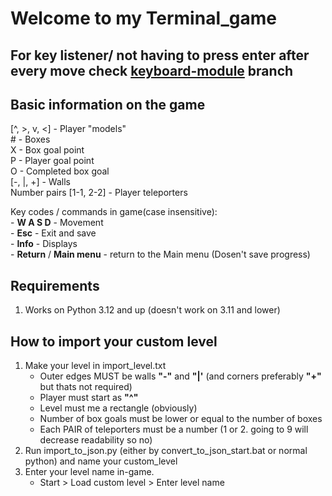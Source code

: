 # Welcome to my Terminal_game

## For key listener/ not having to press enter after every move check [keyboard-module](https://github.com/EasternFarmer/Terminal_game/tree/keyboard-module) branch

## Basic information on the game
[^, >, v, <] - Player "models"<br>
\# - Boxes<br>
X - Box goal point<br>
P - Player goal point<br>
O - Completed box goal<br>
[-, |, +] - Walls<br>
Number pairs [1-1, 2-2] - Player teleporters<br>

Key codes / commands in game(case insensitive):<br>
    - **W A S D** - Movement<br>
    - **Esc** - Exit and save<br>
    - **Info** - Displays<br>
    - **Return** / **Main menu** - return to the Main menu (Dosen't save progress)

## Requirements
1. Works on Python 3.12 and up (doesn't work on 3.11 and lower)

## How to import your custom level
1. Make your level in import_level.txt
    - Outer edges MUST be walls **"-"** and **"|'** (and corners preferably **"+"** but thats not required)
    - Player must start as **"^"**
    - Level must me a rectangle (obviously)
    - Number of box goals must be lower or equal to the number of boxes
    - Each PAIR of teleporters must be a number (1 or 2. going to 9 will decrease readability so no)
2. Run import_to_json.py (either by convert_to_json_start.bat or normal python) and name your custom_level
3. Enter your level name in-game. 
    - Start > Load custom level > Enter level name
